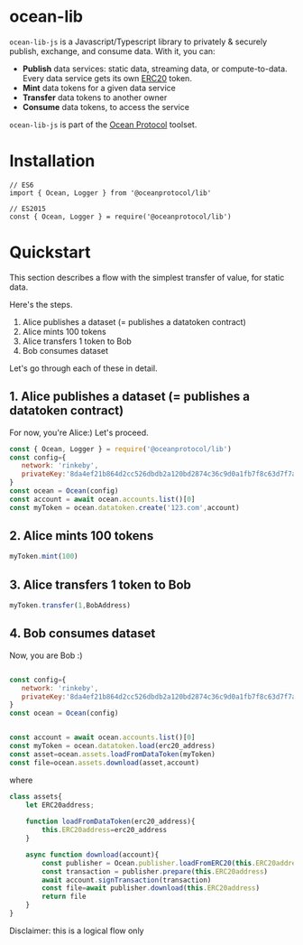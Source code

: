 
# ocean-lib

`ocean-lib-js` is a Javascript/Typescript library to privately & securely publish, exchange, and consume data. With it, you can:
* **Publish** data services: static data, streaming data, or compute-to-data. Every data service gets its own [ERC20](https://github.com/ethereum/EIPs/blob/7f4f0377730f5fc266824084188cc17cf246932e/EIPS/eip-20.md) token.
* **Mint** data tokens for a given data service
* **Transfer** data tokens to another owner
* **Consume** data tokens, to access the service

`ocean-lib-js` is part of the [Ocean Protocol](www.oceanprotocol.com) toolset.

# Installation
```
// ES6
import { Ocean, Logger } from '@oceanprotocol/lib'

// ES2015
const { Ocean, Logger } = require('@oceanprotocol/lib')

```

# Quickstart

This section describes a flow with the simplest transfer of value, for static data.

Here's the steps.
1. Alice publishes a dataset (= publishes a datatoken contract)
1. Alice mints 100 tokens
1. Alice transfers 1 token to Bob
1. Bob consumes dataset

Let's go through each of these in detail.


## 1. Alice publishes a dataset (= publishes a datatoken contract)

For now, you're Alice:) Let's proceed.


```javascript
const { Ocean, Logger } = require('@oceanprotocol/lib')
const config={
   network: 'rinkeby',
   privateKey:'8da4ef21b864d2cc526dbdb2a120bd2874c36c9d0a1fb7f8c63d7f7a8b41de8f'
}
const ocean = Ocean(config)
const account = await ocean.accounts.list()[0]
const myToken = ocean.datatoken.create('123.com',account)
```

## 2. Alice mints 100 tokens

```javascript
myToken.mint(100)
```

## 3. Alice transfers 1 token to Bob

```javascript
myToken.transfer(1,BobAddress)
```

## 4. Bob consumes dataset

Now, you are Bob :)

```javascript

const config={
   network: 'rinkeby',
   privateKey:'8da4ef21b864d2cc526dbdb2a120bd2874c36c9d0a1fb7f8c63d7f7a8b41de8f'
}
const ocean = Ocean(config)


const account = await ocean.accounts.list()[0]
const myToken = ocean.datatoken.load(erc20_address)
const asset=ocean.assets.loadFromDataToken(myToken)
const file=ocean.assets.download(asset,account)

```
where
```javascript
class assets{
    let ERC20address;
    
    function loadFromDataToken(erc20_address){
        this.ERC20address=erc20_address
    }

    async function download(account){
        const publisher = Ocean.publisher.loadFromERC20(this.ERC20address)
        const transaction = publisher.prepare(this.ERC20address)
        await account.signTransaction(transaction)
        const file=await publisher.download(this.ERC20address)
        return file
    }
}
```

Disclaimer: this is a logical flow only
